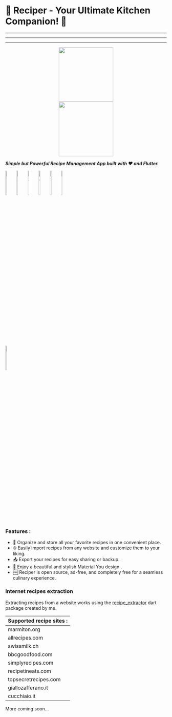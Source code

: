 # 🍳 Reciper - Your Ultimate Kitchen Companion! 📱

---

---
---
<a href='https://apt.izzysoft.de/fdroid/index/apk/jdm.apps.reciper/'>
  <center><img src="https://github.com/judemont/reciper/assets/96385330/9ee04ade-5eef-4a74-953a-5d075c3bb419" width="170"></center>
</a>

<a href='https://play.google.com/store/apps/details?id=jdm.apps.reciper'>
  <center><img src="https://github.com/judemont/reciper/assets/96385330/1e08569e-4450-4ba4-ac56-b06b43bb445a" width="170"></center>
</a>



**_Simple but Powerful Recipe Management App built with ❤️ and Flutter._**
<div style='display:inline-block'>
<img src="https://play-lh.googleusercontent.com/vhAeeomq-dWBPlbSJPlt6fo-7MfkkXzFFQXBobVo03rXLgORqAS4Ze9rBhJ-JTH8fdI=w526-h296" width="14%" alt="1">
<img src="https://play-lh.googleusercontent.com/MxqYlToBY4BH0F25DrXAm3IS27QbEwZqITILMORpweO5_vP6S52_iHJAmf1XtJKpU2k=w526-h296" width="14%" alt="2">
<img src="https://play-lh.googleusercontent.com/shkzWsd8MPcdLBgdGwMTMPkMB4lpTd2kmSi--mLCh73UxSaaKlAcXHgK00LggS8p9bI=w526-h296" width="14%"  alt="3">
<img src="https://play-lh.googleusercontent.com/EZspHkOmB66u5GvO6NrdD7dEv9hP2GPWM0WJVr7Xydj4ZXguBkR7xqTDwOaQzZ-v3CA=w526-h296" width="14%"  alt="4">
<img src="https://play-lh.googleusercontent.com/U01gK_gLB4NO4W0z6DuBrHNTaSD1Z_5RGuEBk9z526DPLzztlh9IuzbCSSsrN0Jz4Q=w526-h296" width="14%"  alt="5">
<img src="https://play-lh.googleusercontent.com/wC_n6TfeMlNRPPcpsbiC4oi4bHWvEc0_u64q-kxzUH6z0Hektsft5bjRu7yBuvroL9NZ=w526-h296" width="14%"  alt="5">
<img src="https://play-lh.googleusercontent.com/IvBtM1W4cJ83qiECLCM9OjaKBFauE4MaWLlvlH2s6TqVrhyypKiiY7doommiisOzfw=w526-h296" width="14%"  alt="5">
</div>


### Features :

- 📝 Organize and store all your favorite recipes in one convenient place.
- 🌐 Easily import recipes from any website and customize them to your liking.
- 📤 Export your recipes for easy sharing or backup.
- 🎨 Enjoy a beautiful and stylish Material You design .
- 🆓 Reciper is open source, ad-free, and completely free for a seamless culinary experience.

### Internet recipes extraction

Extracting recipes from a website works using the [recipe_extractor](https://github.com/judemont/recipe_extractor) dart package created by me.


| Supported recipe sites : |
| ------------------------ |
| marmiton.org             |
| allrecipes.com           |
| swissmilk.ch             |
| bbcgoodfood.com          |
| simplyrecipes.com        |
| recipetineats.com        |
| topsecretrecipes.com     |
| giallozafferano.it       |
| cucchiaio.it             |

More coming soon...
